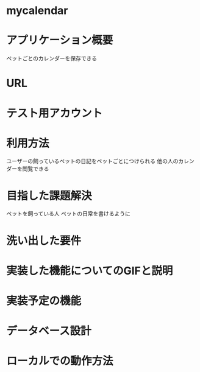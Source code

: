 # mycalendar

# アプリケーション概要
ペットごとのカレンダーを保存できる

# URL


# テスト用アカウント

# 利用方法
ユーザーの飼っているペットの日記をペットごとにつけられる
他の人のカレンダーを閲覧できる

# 目指した課題解決
ペットを飼っている人
ペットの日常を書けるように

# 洗い出した要件

# 実装した機能についてのGIFと説明

# 実装予定の機能

# データベース設計

# ローカルでの動作方法
